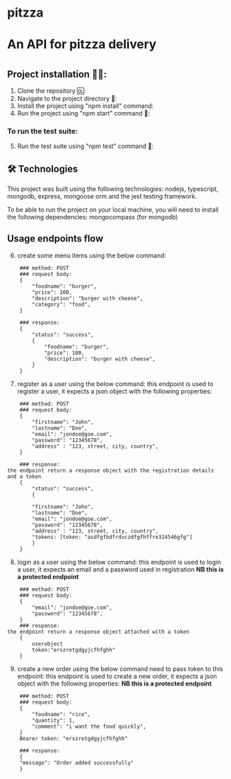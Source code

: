 # pitzza
<h1>An API for pitzza delivery<h1>

## Project installation 💾💾:

1. Clone the repository 🆑:
2. Navigate to the  project directory 🧭:
3. Install the project using "npm install" command:
4. Run the project using "npm start" command 👟:

### To run the test suite:
5. Run the test suite using "npm test" command 🧪:

## 🛠 Technologies
This project was built using the following technologies:
    nodejs, typescript, mongodb, express, mongoose orm and the jest testing framework.

To be able to run the project on your local machine, you will need to install the following dependencies:
   mongocompass (for mongodb)

## Usage endpoints flow

6. create some menu items using the below command:
```### endpoint: /create/menu
    ### method: POST
    ### request body:
    {
        "foodname": "burger",
        "price": 100,
        "description": "burger with cheese",
        "category": "food",
    }

    ### response:
    {
        "status": "success",
        {
            "foodname": "burger",
            "price": 100,
            "description": "burger with cheese",
        }
    }
```
7. register as a user using the below command:
this endpoint is used to register a user, it expects a json object with the following properties:
```### endpoint: /registration
    ### method: POST
    ### request body:
    {
        "firstname": "John",
        "lastname": "Doe",
        "email": "jondoe@goe.com",
        "password": "12345678",
        "address" : "123, street, city, country",
    }

    ### response:
the endpoint return a response object with the registration details and a token
    {
        "status": "success",
        {
            
        "firstname": "John",
        "lastname": "Doe",
        "email": "jondoe@goe.com",
        "password": "12345678",
        "address" : "123, street, city, country",
        "tokens: [token: "asdfgfbdfrdvczdfgfhffre324546gfg"]
        }
    }
```

8. login as a user using the below command:
this endpoint is used to login a user, it expects an email and a password used in registration 
<b>NB this is a protected endpoint</b>
```### endpoint: /login
    ### method: POST
    ### request body:
    {
        "email": "jondoe@goe.com",
        "password": "12345678",
    }
    ### response:
the endpoint return a response object attached with a token
    {
        userobject
        token:"erszretgdgyjcfhfghh"
    }
```

9. create a new order using the below command need to pass token to this endpoint:
this endpoint is used to create a new order, it expects a json object with the following properties:
<b>NB this is a protected endpoint</b>
```### endpoint: /create/order
    ### method: POST
    ### request body:
    {
        "foodname": "rice",
        "quantity": 1,
        "comment": "i want the food quickly",
    }
    Bearer token: "erszretgdgyjcfhfghh"

    ### response:
    {
    "message": "Order added successfully"
    }
```
